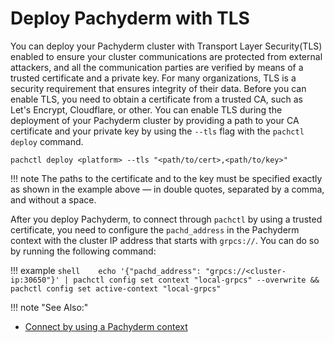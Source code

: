 # Deploy Pachyderm with TLS

You can deploy your Pachyderm cluster with Transport Layer Security(TLS)
enabled to ensure your cluster communications are protected from external
attackers, and all the communication parties are verified by means of a
trusted certificate and a private key. For many organizations, TLS is a
security requirement that ensures integrity of their data.
Before you can enable TLS, you need to obtain a certificate from a trusted
CA, such as Let's Encrypt, Cloudflare, or other.
You can enable TLS during the deployment of your Pachyderm cluster by
providing a path to your CA certificate and your private key by using the
`--tls` flag with the `pachctl deploy` command.

```shell
pachctl deploy <platform> --tls "<path/to/cert>,<path/to/key>"
```

!!! note
    The paths to the certificate and to the key must be specified
    exactly as shown in the example above — in double quotes, separated by
    a comma, and without a space.

After you deploy Pachyderm, to connect through `pachctl` by using a
trusted certificate, you need to configure the `pachd_address` in the
Pachyderm context with the cluster IP address that starts with `grpcs://`.
You can do so by running the following command:

!!! example
    ```shell   
    echo '{"pachd_address": "grpcs://<cluster-ip:30650"}' | pachctl config set context "local-grpcs" --overwrite && pachctl config set active-context "local-grpcs"   
    ```

!!! note "See Also:"

- [Connect by using a Pachyderm context](../connect-to-cluster/#connect-by-using-a-pachyderm-context)
